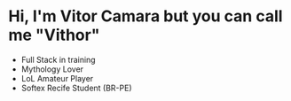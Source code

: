 # Hi, I'm Vitor Camara but you can call me "Vithor"
- Full Stack in training
- Mythology Lover
- LoL Amateur Player
- Softex Recife Student (BR-PE)

<!---

<h1 align = "justify"> Hi <img src="https://media.giphy.com/media/hvRJCLFzcasrR4ia7z/giphy.gif" width="25px">, I'm Vitor Camara but you can call me "Vithor"</h1>

Front End, 
- 👀 I’m interested in ...
- 🌱 I’m currently learning ...
- 💞️ I’m looking to collaborate on ...
- 📫 How to reach me ...

vithorcamara/vithorcamara is a ✨ special ✨ repository because its `README.md` (this file) appears on your GitHub profile.
You can click the Preview link to take a look at your changes.
<p align="left"><img src="https://komarev.com/ghpvc/?username=vithorcamara" alt="vithorcamara" /></p>
<p align = "justify">Front-end Developer, Coffee lover, Javascript and SPA fan, Performance curious, @angular expert. Currently in love with RxJS and Reactive Programming.</p>

I currently work at Serpro [SERPRO](https://www.serpro.gov.br)

I'm learning at the moment **ReactNative, ReactJS, Deno**


[![Linkedin Badge](https://img.shields.io/badge/-natansl-blue?style=flat-square&logo=Linkedin&logoColor=white&link=https://www.linkedin.com/in/natanael-de-sousa-leite-57980725/)](https://www.linkedin.com/in/natanael-de-sousa-leite-57980725/)
[![Instagram Badge](https://img.shields.io/badge/-natansl-purple?style=flat-square&logo=instagram&logoColor=white&link=https://www.instagram.com/natanael.sousaleite/?hl=pt-br)](https://instagram.com/natanael.sousaleite)
[![Medium Badge](https://img.shields.io/badge/-@natansl-03a57a?style=flat-square&labelColor=000000&logo=Medium&link=https://medium.com/@natansl/)](https://medium.com/@natansl)
[![Gmail Badge](https://img.shields.io/badge/-natansl@gmail.com-c14438?style=flat-square&logo=Gmail&logoColor=white&link=mailto:natansl@gmail.com)](mailto:natansl@gmail.com)

## 🚀💻 Technologies & Tools

![JavaScript](https://img.shields.io/badge/-JavaScript-black?style=flat-square&logo=javascript)
![Nodejs](https://img.shields.io/badge/-Nodejs-black?style=flat-square&logo=Node.js)
![Python](https://img.shields.io/badge/-Python-black?style=flat-square&logo=Python)
![React](https://img.shields.io/badge/-React-black?style=flat-square&logo=react)
![HTML5](https://img.shields.io/badge/-HTML5-E34F26?style=flat-square&logo=html5&logoColor=white)
![CSS3](https://img.shields.io/badge/-CSS3-1572B6?style=flat-square&logo=css3)
![Bootstrap](https://img.shields.io/badge/-Bootstrap-563D7C?style=flat-square&logo=bootstrap)
![TypeScript](https://img.shields.io/badge/-TypeScript-007ACC?style=flat-square&logo=typescript)
![MongoDB](https://img.shields.io/badge/-MongoDB-black?style=flat-square&logo=mongodb)
![GraphQL](https://img.shields.io/badge/-GraphQL-E10098?style=flat-square&logo=graphql)
![Apollo GraphQL](https://img.shields.io/badge/-Apollo%20GraphQL-311C87?style=flat-square&logo=apollo-graphql)
![PostgreSQL](https://img.shields.io/badge/-PostgreSQL-336791?style=flat-square&logo=postgresql)
![MySQL](https://img.shields.io/badge/-MySQL-black?style=flat-square&logo=mysql)
![Heroku](https://img.shields.io/badge/-Heroku-430098?style=flat-square&logo=heroku)
![Docker](https://img.shields.io/badge/-Docker-black?style=flat-square&logo=docker)
![DigitalOcean](https://img.shields.io/badge/-Digital%20Ocean-darkblue?style=flat-square&logo=digitalocean)
![Amazon AWS](https://img.shields.io/badge/Amazon%20AWS-232F3E?style=flat-square&logo=amazon-aws)
![Google Cloud](https://img.shields.io/badge/Google%20Cloud-black?style=flat-square&logo=google-cloud)
![Git](https://img.shields.io/badge/-Git-black?style=flat-square&logo=git)
![GitHub](https://img.shields.io/badge/-GitHub-181717?style=flat-square&logo=github)
![GitLab](https://img.shields.io/badge/-GitLab-FCA121?style=flat-square&logo=gitlab)
![BitBucket](https://img.shields.io/badge/-BitBucket-darkblue?style=flat-square&logo=bitbucket)

## ⚡ GitHub Stats

![Github Stats](https://github-readme-stats.vercel.app/api?username=dexternatan&show_icons=true&count_private=true&show_icons=true&include_all_commits=true)
![Top Langs](https://github-readme-stats.vercel.app/api/top-langs/?username=dexternatan&hide=TeX&layout=compact)
